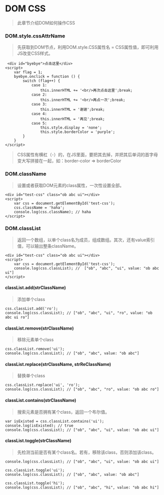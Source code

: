 # DOM CSS

> 此章节介绍DOM如何操作CSS

### DOM.style.cssAttrName
> 先获取到DOM节点，利用DOM.style.CSS属性名 = CSS属性值，即可利用JS改变CSS样式。

	 <div id="byebye">点击这里</div>
    <script>
        var flag = 1;
        byebye.onclick = function () {
            switch (flag++) {
                case 1:
                    this.innerHTML += '<br/>再次点击这里';break;
                case 2:
                    this.innerHTML += '<br/>再点一次';break;
                case 3:
                    this.innerHTML = '谢谢';break;
                case 4:
                    this.innerHTML = '再见';break;
                case 5:
                    this.style.display = 'none';
                    this.style.borderColor = 'purple';
            }
        }
    </script>

> CSS属性有横杠（-）的，在JS里面，要把其去掉，并把其后单词的首字母变大写拼接在一起，如：border-color => borderColor

### DOM.className
> 设置或者获取DOM元素的class属性，一次性设置全部。

	<div id="test-css" class="ob abc ui"></div>
	<script>
		var css = document.getElementById('test-css');
		css.className = 'haha';
		console.log(css.className); // haha
	</script>

### DOM.classList
> 返回一个数组，以单个class名为成员，组成数组。其次，还有value索引值，可以输出整条className。

	<div id="test-css" class="ob abc ui"></div>
	<script>
		var css = document.getElementById('test-css');
		console.log(css.classList); //  ["ob", "abc", "ui", value: "ob abc ui"]
	</script>

#### classList.add(strClassName)
> 添加单个class

	css.classList.add('ro');
	console.log(css.classList); // ["ob", "abc", "ui", "ro", value: "ob abc ui ro"]

#### classList.remove(strClassName)
> 移除元素单个class

	css.classList.remove('ui');
	console.log(css.classList); // ["ob", "abc", value: "ob abc"]

#### classList.replace(strClassName, strReClassName)
> 替换单个class

	css.classList.replace('ui', 'ro');
	console.log(css.classList); // ["ob", "abc", "ro", value: "ob abc ro"]

#### classList.contains(strClassName)
> 搜索元素是否拥有某个class，返回一个布尔值。

	var isExisted = css.classList.contains('ui');
	console.log(isExisted); // true
	console.log(css.classList); // ["ob", "abc", "ui", value: "ob abc ui"]

#### classList.toggle(strClassName)
> 先检测当前是否有某个class名。若有，移除该class，否则添加该class。

	console.log(css.classList); // ["ob", "abc", "ui", value: "ob abc ui"]
	
	css.classList.toggle('ui');
	console.log(css.classList); // ["ob", "abc", value: "ob abc"]
	
	css.classList.toggle('hi');
	console.log(css.classList); // ["ob", "abc", "hi", value: "ob abc hi"]